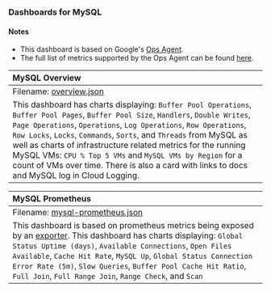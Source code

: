 ### Dashboards for MySQL

#### Notes

- This dashboard is based on Google's [Ops Agent](https://cloud.google.com/stackdriver/docs/solutions/agents/ops-agent).
- The full list of metrics supported by the Ops Agent can be found [here](https://cloud.google.com/stackdriver/docs/solutions/agents/ops-agent/third-party/mysql#monitored-metrics).

|MySQL Overview|
|:------------------|
|Filename: [overview.json](overview.json)|
|This dashboard has charts displaying: `Buffer Pool Operations`, `Buffer Pool Pages`, `Buffer Pool Size`, `Handlers`, `Double Writes`, `Page Operations`, `Operations`, `Log Operations`, `Row Operations`, `Row Locks`, `Locks`, `Commands`, `Sorts`, and `Threads` from MySQL as well as charts of infrastructure related metrics for the running MySQL VMs: `CPU % Top 5 VMs` and `MySQL VMs by Region` for a count of VMs over time. There is also a card with links to docs and MySQL log in Cloud Logging.|

|MySQL Prometheus|
|:------------------|
|Filename: [mysql-prometheus.json](mysql-prometheus.json)|
|This dashboard is based on prometheus metrics being exposed by an [exporter](https://github.com/prometheus/mysqld_exporter). This dashboard has charts displaying: `Global Status Uptime (days)`, `Available Connections`, `Open Files Available`, `Cache Hit Rate`, `MySQL Up`, `Global Status Connection Error Rate (5m)`, `Slow Queries`, `Buffer Pool Cache Hit Ratio`, `Full Join`, `Full Range Join`, `Range Check`, and `Scan` |

